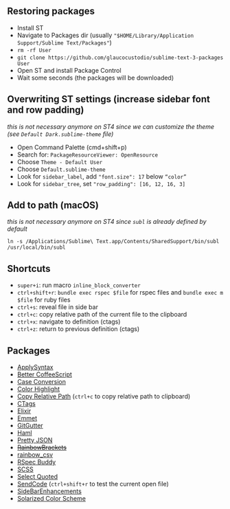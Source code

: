 ## Restoring packages

- Install ST
- Navigate to Packages dir (usually `"$HOME/Library/Application Support/Sublime Text/Packages"`)
- `rm -rf User`
- `git clone https://github.com/glaucocustodio/sublime-text-3-packages User`
- Open ST and install Package Control
- Wait some seconds (the packages will be downloaded)

## Overwriting ST settings (increase sidebar font and row padding)

*this is not necessary anymore on ST4 since we can customize the theme (see `Default Dark.sublime-theme` file)*

- Open Command Palette (cmd+shift+p)
- Search for: `PackageResourceViewer: OpenResource`
- Choose `Theme - Default User`
- Choose `Default.sublime-theme`
- Look for `sidebar_label`, add `"font.size": 17` below `“color”`
- Look for `sidebar_tree`, set `"row_padding": [16, 12, 16, 3]`

## Add to path (macOS)

*this is not necessary anymore on ST4 since `subl` is already defined by default*

`ln -s /Applications/Sublime\ Text.app/Contents/SharedSupport/bin/subl /usr/local/bin/subl`

## Shortcuts

- `super+i`: run macro `inline_block_converter`
- `ctrl+shift+r`: `bundle exec rspec $file` for rspec files and `bundle exec m $file` for ruby files
- `ctrl+s`: reveal file in side bar
- `ctrl+c`: copy relative path of the current file to the clipboard
- `ctrl+x`: navigate to definition (ctags)
- `ctrl+z`: return to previous definition (ctags)

## Packages

- <a target="_blank" href="https://sublime.wbond.net/packages/ApplySyntax">ApplySyntax</a>
- <a target="_blank" href="https://packagecontrol.io/packages/Better%20CoffeeScript">Better CoffeeScript</a>
- <a target="_blank" href="https://packagecontrol.io/packages/Case%20Conversion">Case Conversion</a>
- <a target="_blank" href="https://sublime.wbond.net/packages/Color%20Highlight">Color Highlight</a>
- <a target="_blank" href="https://packagecontrol.io/packages/Copy%20Relative%20Path">Copy Relative Path</a> (`ctrl+c` to copy relative path to clipboard)
- <a target="_blank" href="https://packagecontrol.io/packages/CTags">CTags</a>
- <a target="_blank" href="https://packagecontrol.io/packages/Elixir">Elixir</a>
- <a target="_blank" href="https://packagecontrol.io/packages/Emmet">Emmet</a>
- <a target="_blank" href="https://sublime.wbond.net/packages/GitGutter">Git​Gutter</a>
- <a target="_blank" href="https://sublime.wbond.net/packages/Haml">Haml</a>
- <a target="_blank" href="https://packagecontrol.io/packages/Pretty%20JSON">Pretty JSON</a>
- ~~<a target="_blank" href="https://packagecontrol.io/packages/RainbowBrackets">RainbowBrackets</a>~~
- <a target="_blank" href="https://packagecontrol.io/packages/rainbow_csv">rainbow_csv</a>
- <a target="_blank" href="https://packagecontrol.io/packages/RSpec%20Buddy">RSpec Buddy</a>
- <a target="_blank" href="https://packagecontrol.io/packages/SCSS">SCSS</a>
- <a target="_blank" href="https://packagecontrol.io/packages/Select%20Quoted">Select Quoted</a>
- <a target="_blank" href="https://packagecontrol.io/packages/SendCode">SendCode</a> (`ctrl+shift+r` to test the current open file)
- <a target="_blank" href="https://sublime.wbond.net/packages/SideBarEnhancements">Side​Bar​Enhancements</a>
- <a target="_blank" href="https://packagecontrol.io/packages/Solarized%20Color%20Scheme">Solarized Color Scheme</a>
